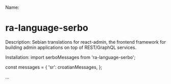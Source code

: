 Name:
# ra-language-serbo 

Description:
Sebian translations for react-admin, the frontend framework for building admin applications on top of REST/GraphQL services.

Installation:
import serboMessages from 'ra-language-serbo';

const messages = {
    'sr': croatianMessages,
};

<Admin locale="sr" messages={messages}>
  ...
</Admin>

